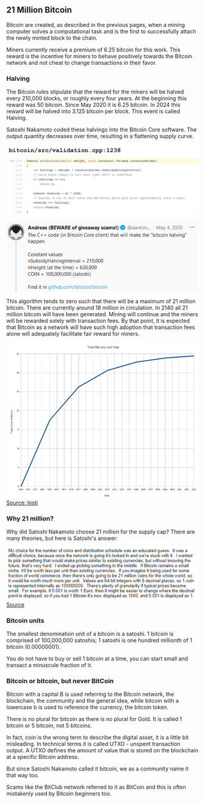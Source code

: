 ## 21 Million Bitcoin
Bitcoin are created, as described in the previous pages, when a mining computer solves a computational task and is the first to successfully attach the newly minted block to the chain.

Miners currently receive a premium of 6.25 bitcoin for this work. This reward is the incentive for miners to behave positively towards the Bitcoin network and not cheat to change transactions in their favor.

### Halving
The Bitcoin rules stipulate that the reward for the miners will be halved every 210,000 blocks, or roughly every four years. At the beginning this reward was 50 bitcoin. Since May 2020 it is 6.25 bitcoin. In 2024 this reward will be halved into 3.125 bitcoin per block. This event is called Halving.

Satoshi Nakamoto coded these halvings into the Bitcoin Core software. The output quantity decreases over time, resulting in a flattening supply curve.  

![The halving interval code in the Bitcoin Core software in C++](resources/_halving-interval.jpg)

![Explanation by Andreas M. Antonopoulos](resources/_aantonop-21-million.png)

This algorithm tends to zero such that there will be a maximum of 21 million bitcoin. There are currently around 18 million in circulation. In 2140 all 21 million bitcoin will have been generated. Mining will continue and the miners will be rewarded solely with transaction fees. By that point, it is expected that Bitcoin as a network will have such high adoption that transaction fees alone will adequately facilitate fair reward for miners.

![Total bitcoin supply over time](resources/_Total_bitcoins_over_time.png)
[Source: Insti](https://commons.wikimedia.org/wiki/File:Total_bitcoins_over_time.png)

### Why 21 million?
Why did Satoshi Nakamoto choose 21 million for the supply cap? There are many theories, but here is Satoshi's answer:

![Satoshi Nakamoto's explanation for the 21 million supply cap](resources/Why-21-million.png)
[Source](https://plan99.net/~mike/satoshi-emails/thread1.html)


### Bitcoin units
The smallest denomination unit of a bitcoin is a satoshi. 1 bitcoin is comprised of 100,000,000 satoshis; 1 satoshi is one hundred millionth of 1 bitcoin (0.00000001).

You do not have to buy or sell 1 bitcoin at a time, you can start small and transact a minuscule fraction of it.

### Bitcoin or bitcoin, but never BitCoin

Bitcoin with a capital B is used referring to the Bitcoin network, the blockchain, the community and the general idea, while bitcoin with a lowercase b is used to reference the currency, the bitcoin token. 

There is no plural for bitcoin as there is no plural for Gold. It is called 1 bitcoin or 5 bitcoin, not 5 bitcoins. 

In fact, coin is the wrong term to describe the digital asset, it is a little bit misleading. In technical terms it is called UTXO - unspent transaction output. A UTXO defines the amount of value that is stored on the blockchain at a specific Bitcoin address.

But since Satoshi Nakamoto called it bitcoin, we as a community name it that way too.

Scams like the BitClub network referred to it as BitCoin and this is often mistakenly used by Bitcoin beginners too.